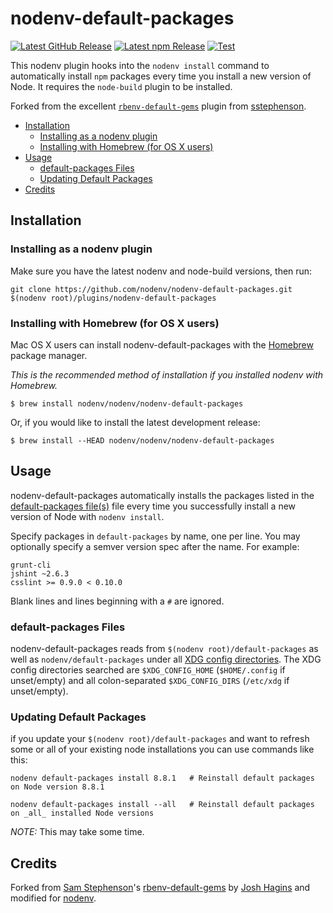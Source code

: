# nodenv-default-packages

[![Latest GitHub Release](https://img.shields.io/github/v/release/nodenv/nodenv-default-packages?logo=github&sort=semver)](https://github.com/nodenv/nodenv-default-packages/releases/latest)
[![Latest npm Release](https://img.shields.io/npm/v/@nodenv/nodenv-default-packages)](https://www.npmjs.com/package/@nodenv/nodenv-default-packages/v/latest)
[![Test](https://img.shields.io/github/workflow/status/nodenv/nodenv-default-packages/Test?label=tests&logo=github)](https://github.com/nodenv/nodenv-default-packages/actions?query=workflow%3ATest)

This nodenv plugin hooks into the `nodenv install` command to automatically install `npm` packages every time you install a new version of Node.
It requires the `node-build` plugin to be installed.

Forked from the excellent [`rbenv-default-gems`][rbenv-default-gems] plugin from [sstephenson][sstephenson].

<!-- toc -->

- [Installation](#installation)
  - [Installing as a nodenv plugin](#installing-as-a-nodenv-plugin)
  - [Installing with Homebrew (for OS X users)](#installing-with-homebrew-for-os-x-users)
- [Usage](#usage)
  - [default-packages Files](#default-packages-files)
  - [Updating Default Packages](#updating-default-packages)
- [Credits](#credits)

<!-- tocstop -->

## Installation

### Installing as a nodenv plugin

Make sure you have the latest nodenv and node-build versions, then run:

    git clone https://github.com/nodenv/nodenv-default-packages.git $(nodenv root)/plugins/nodenv-default-packages

### Installing with Homebrew (for OS X users)

Mac OS X users can install nodenv-default-packages with the [Homebrew](http://brew.sh) package manager.

_This is the recommended method of installation if you installed nodenv with Homebrew._

```
$ brew install nodenv/nodenv/nodenv-default-packages
```

Or, if you would like to install the latest development release:

```
$ brew install --HEAD nodenv/nodenv/nodenv-default-packages
```

## Usage

nodenv-default-packages automatically installs the packages listed in the [default-packages file(s)](#default-packages-files) file every time you successfully install a new version of Node with `nodenv install`.

Specify packages in `default-packages` by name, one per line.
You may optionally specify a semver version spec after the name. For example:

    grunt-cli
    jshint ~2.6.3
    csslint >= 0.9.0 < 0.10.0

Blank lines and lines beginning with a `#` are ignored.

### default-packages Files

nodenv-default-packages reads from `$(nodenv root)/default-packages` as well as `nodenv/default-packages` under all [XDG config directories][xdg].
The XDG config directories searched are `$XDG_CONFIG_HOME` (`$HOME/.config` if unset/empty) and all colon-separated `$XDG_CONFIG_DIRS` (`/etc/xdg` if unset/empty).

### Updating Default Packages

if you update your `$(nodenv root)/default-packages` and want to refresh some or all of your existing node installations you can use commands like this:

    nodenv default-packages install 8.8.1   # Reinstall default packages on Node version 8.8.1

    nodenv default-packages install --all   # Reinstall default packages on _all_ installed Node versions

_NOTE:_ This may take some time.

## Credits

Forked from [Sam Stephenson][sstephenson]'s [rbenv-default-gems][] by [Josh Hagins][jawshooah] and modified for [nodenv][].

[sstephenson]: https://github.com/sstephenson
[rbenv-default-gems]: https://github.com/rbenv/rbenv-default-gems
[jawshooah]: https://github.com/jawshooah
[nodenv]: https://github.com/nodenv/nodenv
[xdg]: https://specifications.freedesktop.org/basedir-spec/basedir-spec-latest.html
